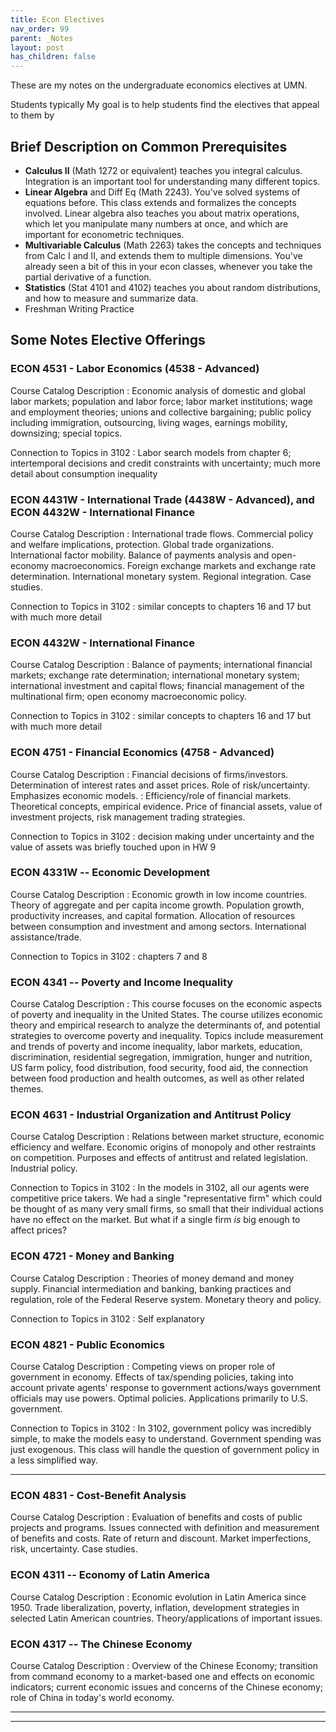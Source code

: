 ```yaml
---
title: Econ Electives
nav_order: 99
parent: _Notes
layout: post
has_children: false
---
```


These are my notes on the undergraduate economics electives at UMN.

Students typically 
My goal is to help students find the electives that appeal to them by

## Brief Description on Common Prerequisites

- **Calculus II** (Math 1272 or equivalent) teaches you integral calculus. Integration is an important tool for understanding many different topics.
- **Linear Algebra** and Diff Eq (Math 2243). You've solved systems of equations before. This class extends and formalizes the concepts involved. Linear algebra also teaches you about matrix operations, which let you manipulate many numbers at once, and which are important for econometric techniques.
- **Multivariable Calculus** (Math 2263) takes the concepts and techniques from Calc I and II, and extends them to multiple dimensions. You've already seen a bit of this in your econ classes, whenever you take the partial derivative of a function.
- **Statistics** (Stat 4101 and 4102) teaches you about random distributions, and how to measure and summarize data. 
- Freshman Writing Practice


<!--
TODO: What is freshman writing practice?
I will list it as "writing" in the prereqs


Intro to stats is Stat 3011 3022
5101 and 5102 are mentioned, but only required for 8000 level courses. So I can ignore those here.

Maybe a note about the brief dicsussion of coorelations in class?
Integration is an important tool for understanding topics like uncertainty and inequality.
The underlying concepts are vital for discussing uncertainty and inequality. -->




<!--## Elective Courses Offered this Spring-->

<!--## Electives Related to Topics Covered in 3102-->

## Some Notes Elective Offerings








### ECON 4531 - Labor Economics (4538 - Advanced)

Course Catalog Description
: Economic analysis of domestic and global labor markets; population and labor force; labor market institutions; wage and employment theories; unions and collective bargaining; public policy including immigration, outsourcing, living wages, earnings mobility, downsizing; special topics.


Connection to Topics in 3102
: Labor search models from chapter 6; intertemporal decisions and credit constraints with uncertainty; much more detail about consumption inequality

<!-- NOT OFFERED IN SPRING 2023?


> Economic analysis of labor markets and their operations; population and labor force; labor market institutions; wage and employment theories; unions and collective bargaining; public policy.
	
> For B.S. Econ majors only. Economic analysis of domestic and global labor markets; population and labor force; labor market institutions; wage and employment theories; unions and collective bargaining; public policy including immigration, outsourcing, living wages, earnings mobility, downsizing; special topics.

Course catalog just requires 3102, Calc 1,

But Lise's syllabus states

> I will assume that you are comfortable with micro concepts at the level of Econ 3101, 3102, such as the utility maximization problem and its related topics. I will also assume that you are comfortable with basic econometrics such as multivariate regression techniques as well as statistics at the level of Stat 3011. With regards to your math background, I will take as granted that you know how to work with calculus (derivatives). Students should be be willing to invest time in learning a computer programming language such as Matlab, R or Julia.
-->



### ECON 4431W - International Trade (4438W - Advanced), and ECON 4432W - International Finance

Course Catalog Description
: International trade flows. Commercial policy and welfare implications, protection. Global trade organizations. International factor mobility. Balance of payments analysis and open-economy macroeconomics. Foreign exchange markets and exchange rate determination. International monetary system. Regional integration. Case studies.

<!--PreReqs
: Writing, Calculus II
-->

Connection to Topics in 3102
: similar concepts to chapters 16 and 17 but with much more detail

### ECON 4432W - International Finance

Course Catalog Description
:  Balance of payments; international financial markets; exchange rate determination; international monetary system; international investment and capital flows; financial management of the multinational firm; open economy macroeconomic policy.

Connection to Topics in 3102
: similar concepts to chapters 16 and 17 but with much more detail








### ECON 4751 - Financial Economics (4758 - Advanced)

Course Catalog Description
: Financial decisions of firms/investors. Determination of interest rates and asset prices. Role of risk/uncertainty. Emphasizes economic models.
: Efficiency/role of financial markets. Theoretical concepts, empirical evidence. Price of financial assets, value of investment projects, risk management trading strategies.

Connection to Topics in 3102
: decision making under uncertainty and the value of assets was briefly touched upon in HW 9

<!--
PreReqs
: One semester of Statistics

### ECON 4758 - Advanced Financial Economics

> 

PreReqs
: Calculus II, Statistics

The objective of this course is to give the student an understanding of the operation
of financial markets and pricing of financial assets. In the first part of the course basic
principles of decision making under uncertainty will be developed. These principles will
then be applied to portfolio selection problem in financial asset markets. Models of financial
asset markets and their implications for valuation of stocks, bonds, options and derivative
assets will be discussed. The role of information in financial markets and issues of market
efficiency will be explored as well.
Current events in financial markets will be regularly discussed in class.-->

























### ECON 4331W -- Economic Development

Course Catalog Description
: Economic growth in low income countries. Theory of aggregate and per capita income growth. Population growth, productivity increases, and capital formation. Allocation of resources between consumption and investment and among sectors. International assistance/trade.


Connection to Topics in 3102
: chapters 7 and 8

<!--PreReqs
: Writing-->

### ECON 4341 -- Poverty and Income Inequality

Course Catalog Description
: This course focuses on the economic aspects of poverty and inequality in the United States. The course utilizes economic theory and empirical research to analyze the determinants of, and potential strategies to overcome poverty and inequality. Topics include measurement and trends of poverty and income inequality, labor markets, education, discrimination, residential segregation,  immigration,  hunger and nutrition, US farm policy, food distribution, food security, food aid, the connection between food production and health outcomes, as well as other related themes.



<!--PreReqs
: intermediate courses-->










### ECON 4631 - Industrial Organization and Antitrust Policy

Course Catalog Description
: Relations between market structure, economic efficiency and welfare. Economic origins of monopoly and other restraints on competition. Purposes and effects of antitrust and related legislation. Industrial policy.

Connection to Topics in 3102
: In the models in 3102, all our agents were competitive price takers. We had a single "representative firm" which could be thought of as many very small firms, so small that their individual actions have no effect on the market. But what if a single firm *is* big enough to affect prices?




### ECON 4721 - Money and Banking
 
Course Catalog Description
:  Theories of money demand and money supply. Financial intermediation and banking, banking practices and regulation, role of the Federal Reserve system. Monetary theory and policy.

Connection to Topics in 3102
: Self explanatory




### ECON 4821 - Public Economics

Course Catalog Description
: Competing views on proper role of government in economy. Effects of tax/spending policies, taking into account private agents' response to government actions/ways government officials may use powers. Optimal policies. Applications primarily to U.S. government.

Connection to Topics in 3102
: In 3102, government policy was incredibly simple, to make the models easy to understand. Government spending was just exogenous. This class will handle the question of government policy in a less simplified way.









-------------



### ECON 4831 - Cost-Benefit Analysis

Course Catalog Description
:  Evaluation of benefits and costs of public projects and programs. Issues connected with definition and measurement of benefits and costs. Rate of return and discount. Market imperfections, risk, uncertainty. Case studies.


### ECON 4311 -- Economy of Latin America

Course Catalog Description
: Economic evolution in Latin America since 1950. Trade liberalization, poverty, inflation, development strategies in selected Latin American countries. Theory/applications of important issues.

### ECON 4317 -- The Chinese Economy

Course Catalog Description
: Overview of the Chinese Economy; transition from command economy to a market-based one and effects on economic indicators; current economic issues and concerns of the Chinese economy; role of China in today's world economy.


<!--
### ECON 4118 -- Advanced Mathematical Econ

Course Catalog Description
: > Development of selected models of economic behavior in mathematical terms. Topics selected to illustrate advantages of mathematical formulation.

PreReqs
: Calc II, Linear Algebra
-->



<!--
### ECON 4211 -- Principles of Econometrics
> Data analysis/quantitative methods in economics. Violation of classical regression model assumptions, modified estimation procedures that retain desirable properties. Multi-equation models. Computer applications/interpretation of empirical results. 


PreReqs
: Statistics

### ECON 4261 -- Introduction to Econometrics
> For Econ B.S. majors only. Review of basic linear regression model, its variants. Time series/simultaneous equation models. Material may include panel data, censored/truncated regressions, discrete choice models.


PreReqs
: Calculus II, Linear Algebra, Multivariable Calculus, Statistics

Math 4242 Applied Linear Algebra Recommended.


Connection to measurement stuff?

-->



--------------------------------------------------------------------


<!--
## Graduate-level courses?

"Instructor Consent Required"



### ECON 4161 -- Microeconomic Analysis I+II

> Theories of consumer demand, producer supply, and market equilibrium. General equilibrium and welfare. May include topics such as externalities, economics of information/uncertainty. Seven-week course.

> 	Theories of consumer, producer, and market equilibrium. Includes general equilibrium, welfare, externalities, topics in information and uncertainty, and game theory. Seven-week course.


### ECON 4162 -- Microeconomic Analysis III +IV
> The course is an introduction to basic concepts of stochastic calculus and application in economic analysis and finance. The aim of the course is to provide a treatment of the prerequisites. The requirements are basic probability and real analysis concepts; these will be reviewed in the first lectures.

> Theory and applications of dynamic optimal control to economic environments. Analysis of barrier problems, where a single decision must be made at some point in time; analysis of optimal control problems where multiple, continuous decisions are made over time. May include investment decisions, regulated decision-making and elements of dynamic contracting.

PreReqs
: Calc II, Linear Algebra, Multivariable Calculus, Statistics




### ECON 4165,4116,4167,4168 -- Macroeconomic Theory

> 	Dynamic general equilibrium models: solving for paths of interest rates, consumption, investment, and prices. Seven-week course. Meets with 8105.


PreReqs
: Calc II, Linear Algebra, Multivariable Calculus, Statistics


-->

--------------------------------------------------------------------


<!--

## Other 4000-level Economics Electives


### ECON 4108 - Advanced Game Theory and Applications

> 	For Econ B.S. students only. Games. Normal form, extensive form. Wars of attrition. Games of timing. Bargaining applications in industrial organization, macroeconomics, international economics.

PreReqs
: Calc II


### ECON 4113 - Introduction to Mathematical Economics
> 	Development of selected models of economic behavior in mathematical terms. Topics selected to illustrate advantages of mathematical formulation.

PreReqs
: Calc II, Linear Algebra



### ECON 4115 -- Uncertainty and Information

> This Microeconomic theory course focuses on economies under uncertainty with possibly asymmetric information. Individual behavior of consumers and that of markets are studied under uncertainty with incomplete information. Related topics in technology and innovation. the information economy, and networks will be examined.


PreReqs
: Calc II, Linear Algebra, (Statistics recommended)
























### ECON 4438W - Advanced International Trade
> Theories of trade/explanations of trade patterns. Trade restrictions. Commercial policy. International factor movements. Economic growth/development. Multinational corporations. Regional integration.

PreReqs
: Calculus II, Writing









### ECON 4337 - Comparative Economic Systems
> 	Functions of economic systems; market economy versus centrally planned economy. Comparison of different economic systems. Post socialist transitions in Eastern Europe, Russia, and China. Initial conditions and strategies for reforms; results of reforms in terms of key economic indicators.


PreReqs
: intermediate courses






### ECON 4425 - London: Trade and Brexit

> The seminar includes a history of trade and culture in UK and London since the 1500s up until the formation of the EU. It also includes UK plans for Brexit, and will discuss economic outcomes of it on London and international trade.

### ECON 4428 - London's Economy, International Trade, and BREXIT
	
> London is a “global city”- and has evolved from being a city of merchandise trade to being one of the premier financial services centers and cultural melting-pot in the world. The course explores the role of financial services, merchandise trade, trade policy, immigrant populations and cultures, and current race relations in the evolution of modern London. Globalization, the interactions and interdependencies between the city of London and the rest of the world, are researched and explored through class work and daily site visits to major economic and cultural locales.







### ECON 4731 - Macroeconomic Policy
> Monetary vs. fiscal policy debate in the context of the underlying macroeconomic theory controversy. Comparison of Keynesian, Monetarist, and Classical theories; rational expectations; policy ineffectiveness; time inconsistency; rules vs. discretion; budget deficits; unemployment and inflation.





### ECON 5890 - Economics of the Health-Care System

> 	Economic analysis of U.S. health-care sector. Emphasizes problems of pricing, production, distribution. Health-care services as one factor contributing to nation's health.



-->












